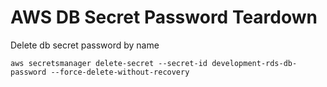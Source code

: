 # AWS DB Secret Password Teardown

Delete db secret password by name

    aws secretsmanager delete-secret --secret-id development-rds-db-password --force-delete-without-recovery